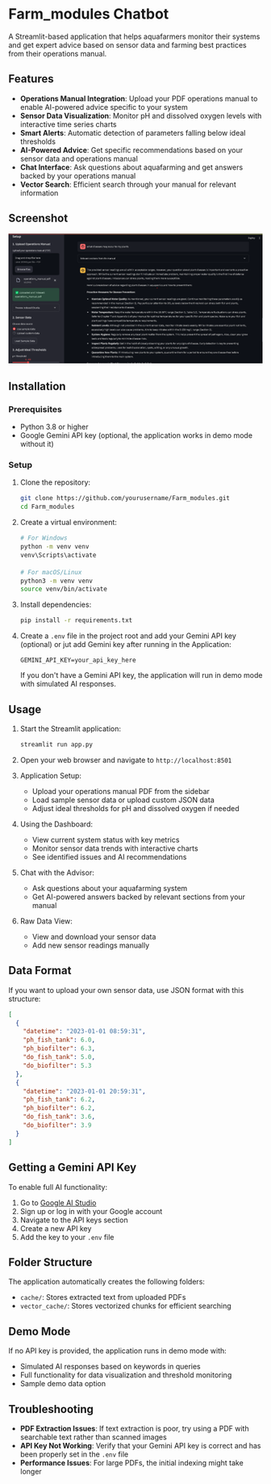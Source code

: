 # Farm_modules Chatbot

A Streamlit-based application that helps aquafarmers monitor their systems and get expert advice based on sensor data and farming best practices from their operations manual.

## Features

- **Operations Manual Integration**: Upload your PDF operations manual to enable AI-powered advice specific to your system
- **Sensor Data Visualization**: Monitor pH and dissolved oxygen levels with interactive time series charts
- **Smart Alerts**: Automatic detection of parameters falling below ideal thresholds
- **AI-Powered Advice**: Get specific recommendations based on your sensor data and operations manual
- **Chat Interface**: Ask questions about aquafarming and get answers backed by your operations manual
- **Vector Search**: Efficient search through your manual for relevant information

## Screenshot

![Aquafarming Advisor Screenshot](assets.png)

## Installation

### Prerequisites

- Python 3.8 or higher
- Google Gemini API key (optional, the application works in demo mode without it)

### Setup

1. Clone the repository:
   ```bash
   git clone https://github.com/yourusername/Farm_modules.git
   cd Farm_modules
   ```

2. Create a virtual environment:
   ```bash
   # For Windows
   python -m venv venv
   venv\Scripts\activate

   # For macOS/Linux
   python3 -m venv venv
   source venv/bin/activate
   ```

3. Install dependencies:
   ```bash
   pip install -r requirements.txt
   ```

4. Create a `.env` file in the project root and add your Gemini API key (optional) or jut add Gemini key after running in the Application:
   ```
   GEMINI_API_KEY=your_api_key_here
   ```

   If you don't have a Gemini API key, the application will run in demo mode with simulated AI responses.

## Usage

1. Start the Streamlit application:
   ```bash
   streamlit run app.py
   ```

2. Open your web browser and navigate to `http://localhost:8501`

3. Application Setup:
   - Upload your operations manual PDF from the sidebar
   - Load sample sensor data or upload custom JSON data
   - Adjust ideal thresholds for pH and dissolved oxygen if needed

4. Using the Dashboard:
   - View current system status with key metrics
   - Monitor sensor data trends with interactive charts
   - See identified issues and AI recommendations

5. Chat with the Advisor:
   - Ask questions about your aquafarming system
   - Get AI-powered answers backed by relevant sections from your manual

6. Raw Data View:
   - View and download your sensor data
   - Add new sensor readings manually

## Data Format

If you want to upload your own sensor data, use JSON format with this structure:

```json
[
  {
    "datetime": "2023-01-01 08:59:31",
    "ph_fish_tank": 6.0,
    "ph_biofilter": 6.3,
    "do_fish_tank": 5.0,
    "do_biofilter": 5.3
  },
  {
    "datetime": "2023-01-01 20:59:31",
    "ph_fish_tank": 6.2,
    "ph_biofilter": 6.2,
    "do_fish_tank": 3.6,
    "do_biofilter": 3.9
  }
]
```

## Getting a Gemini API Key

To enable full AI functionality:

1. Go to [Google AI Studio](https://makersuite.google.com/)
2. Sign up or log in with your Google account
3. Navigate to the API keys section
4. Create a new API key
5. Add the key to your `.env` file

## Folder Structure

The application automatically creates the following folders:

- `cache/`: Stores extracted text from uploaded PDFs
- `vector_cache/`: Stores vectorized chunks for efficient searching

## Demo Mode

If no API key is provided, the application runs in demo mode with:

- Simulated AI responses based on keywords in queries
- Full functionality for data visualization and threshold monitoring
- Sample demo data option

## Troubleshooting

- **PDF Extraction Issues**: If text extraction is poor, try using a PDF with searchable text rather than scanned images
- **API Key Not Working**: Verify that your Gemini API key is correct and has been properly set in the `.env` file
- **Performance Issues**: For large PDFs, the initial indexing might take longer


